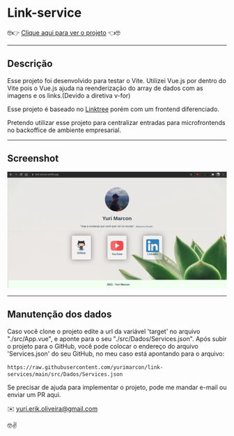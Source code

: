 # Link-service

🤓👉 [Clique aqui para ver o projeto](https://link-service.netlify.app) 👈🤓

<hr/>

## Descrição

Esse projeto foi desenvolvido para testar o Vite. Utilizei Vue.js por dentro do Vite pois o Vue.js ajuda na reenderização do array de dados com as imagens e os links.(Devido a diretiva v-for)

Esse projeto é baseado no [Linktree](https://linktr.ee/) porém com um frontend diferenciado.

Pretendo utilizar esse projeto para centralizar entradas para microfrontends no backoffice de ambiente empresarial.

<hr/>

## Screenshot
![Tela Concluído](./src/assets/screen.png)

<hr/>

## Manutenção dos dados
Caso você clone o projeto edite a url da variável 'target' no arquivo "./src/App.vue", e aponte para o seu "./src/Dados/Services.json".
Após subir o projeto para o GitHub, você pode colocar o endereço do arquivo 'Services.json' do seu GitHub, no meu caso está apontando para o arquivo:
~~~
https://raw.githubusercontent.com/yurimarcon/link-services/main/src/Dados/Services.json
~~~

Se precisar de ajuda para implementar o projeto, pode me mandar e-mail ou enviar um PR aqui.

✉️ yuri.erik.oliveira@gmail.com

🤓✌️
